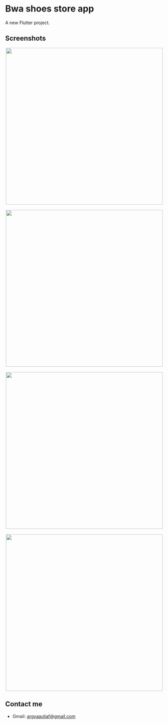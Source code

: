 # Bwa shoes store app

A new Flutter project.

## Screenshots
<p align="center">
  <img src="/screenshot/1.jpeg" width="500">
  <br/>
  <br/>
  <img src="/screenshot/2.jpeg" width="500">
   <br/>
  <br/>
  <img src="/screenshot/3.jpeg" width="500">
   <br/>
  <br/>
  <img src="/screenshot/4.jpeg" width="500">
</p>

## Contact me
- Gmail: <a href="mailto:argyaauliaf@gmail.com">argyaauliaf@gmail.com</a>

